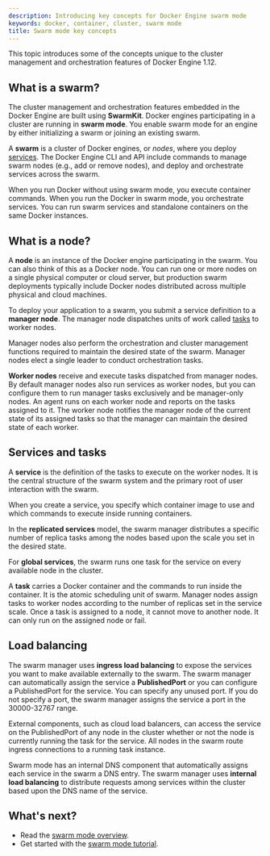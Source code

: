 ```yaml
---
description: Introducing key concepts for Docker Engine swarm mode
keywords: docker, container, cluster, swarm mode
title: Swarm mode key concepts
---
```


This topic introduces some of the concepts unique to the cluster management and
orchestration features of Docker Engine 1.12.

## What is a swarm?

The cluster management and orchestration features embedded in the Docker Engine
are built using **SwarmKit**. Docker engines participating in a cluster are
running in **swarm mode**. You enable swarm mode for an engine by either
initializing a swarm or joining an existing swarm.

A **swarm** is a cluster of Docker engines, or _nodes_, where you deploy
[services](key-concepts.md#services-and-tasks). The Docker Engine CLI and API
include commands to manage swarm nodes (e.g., add or remove nodes), and deploy
and orchestrate services across the swarm.

When you run Docker without using swarm mode, you execute container
commands. When you run the Docker in swarm mode, you orchestrate services. You can run swarm services and standalone containers on the same Docker instances.

## What is a node?

A **node** is an instance of the Docker engine participating in the swarm. You can also think of this as a Docker node. You can run one or more nodes on a single physical computer or cloud server, but production swarm deployments typically include Docker nodes distributed across multiple physical and cloud machines.

To deploy your application to a swarm, you submit a service definition to a
**manager node**. The manager node dispatches units of work called
[tasks](#Services-and-tasks) to worker nodes.

Manager nodes also perform the orchestration and cluster management functions
required to maintain the desired state of the swarm. Manager nodes elect a
single leader to conduct orchestration tasks.

**Worker nodes** receive and execute tasks dispatched from manager nodes.
By default manager nodes also run services as worker nodes, but you can
configure them to run manager tasks exclusively and be manager-only
nodes. An agent runs on each worker node and reports on the tasks assigned to
it. The worker node notifies the manager node of the current state of its
assigned tasks so that the manager can maintain the desired state of each
worker.

## Services and tasks

A **service** is the definition of the tasks to execute on the worker nodes. It
is the central structure of the swarm system and the primary root of user
interaction with the swarm.

When you create a service, you specify which container image to use and which
commands to execute inside running containers.

In the **replicated services** model, the swarm manager distributes a specific
number of replica tasks among the nodes based upon the scale you set in the
desired state.

For **global services**, the swarm runs one task for the service on every
available node in the cluster.

A **task** carries a Docker container and the commands to run inside the
container. It is the atomic scheduling unit of swarm. Manager nodes assign tasks
to worker nodes according to the number of replicas set in the service scale.
Once a task is assigned to a node, it cannot move to another node. It can only
run on the assigned node or fail.

## Load balancing

The swarm manager uses **ingress load balancing** to expose the services you
want to make available externally to the swarm. The swarm manager can
automatically assign the service a **PublishedPort** or you can configure a
PublishedPort for the service. You can specify any unused port. If you do not
specify a port, the swarm manager assigns the service a port in the 30000-32767
range.

External components, such as cloud load balancers, can access the service on the
PublishedPort of any node in the cluster whether or not the node is currently
running the task for the service.  All nodes in the swarm route ingress
connections to a running task instance.

Swarm mode has an internal DNS component that automatically assigns each service
in the swarm a DNS entry. The swarm manager uses **internal load balancing** to
distribute requests among services within the cluster based upon the DNS name of
the service.

## What's next?
* Read the [swarm mode overview](index.md).
* Get started with the [swarm mode tutorial](swarm-tutorial/index.md).
